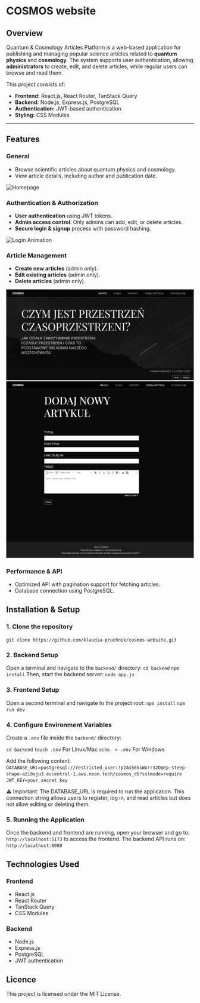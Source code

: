 # COSMOS website

## **Overview**
Quantum & Cosmology Articles Platform is a web-based application for publishing and managing popular science articles related to **quantum physics** and **cosmology**. The system supports user authentication, allowing **administrators** to create, edit, and delete articles, while regular users can browse and read them.

This project consists of:
- **Frontend:** React.js, React Router, TanStack Query
- **Backend:** Node.js, Express.js, PostgreSQL
- **Authentication:** JWT-based authentication
- **Styling:** CSS Modules

---

## **Features**
### **General**
- Browse scientific articles about quantum physics and cosmology.
- View article details, including author and publication date.

![Homepage](docs/screenshots/homepage.gif)

### **Authentication & Authorization**
- **User authentication** using JWT tokens.
- **Admin access control**: Only admins can add, edit, or delete articles.
- **Secure login & signup** process with password hashing.

![Login Animation](docs/screenshots/login-animation.gif)

### **Article Management**
- **Create new articles** (admin only).
- **Edit existing articles** (admin only).
- **Delete articles** (admin only).

![Article View](docs/screenshots/article-view.png)
![Admin Add Article](docs/screenshots/admin-panel-add-article.png)

### **Performance & API**
- Optimized API with pagination support for fetching articles.
- Database connection using PostgreSQL.

## **Installation & Setup**
### **1. Clone the repository**
  `git clone https://github.com/klaudia-pruchnik/cosmos-website.git`
### **2. Backend Setup**
  Open a terminal and navigate to the `backend/` directory:
  `cd backend`
  `npm install`
  Then, start the backend server:
  `node app.js`
### **3. Frontend Setup**
  Open a second terminal and navigate to the project root:
  `npm install`
  `npm run dev`
### **4. Configure Environment Variables**
  Create a `.env` file inside the `backend/` directory:
  
  `cd backend`
    `touch .env` For Linux/Mac
    `echo. > .env` For Windows
    
  Add the following content:
    `DATABASE_URL=postgresql://restricted_user:!p2As565sWo!r32D@ep-steep-shape-a2i8vju3.eucentral-1.aws.neon.tech/cosmos_db?sslmode=require
    JWT_KEY=your_secret_key`
    
  ⚠️ Important: The DATABASE_URL is required to run the application.
This connection string allows users to register, log in, and read articles but does not allow editing or deleting them.

### **5. Running the Application**
Once the backend and frontend are running, open your browser and go to:
`http://localhost:5173` 
to access the frontend.
The backend API runs on:
`http://localhost:8080`

## **Technologies Used**

### **Frontend**
- React.js
- React Router
- TanStack Query
- CSS Modules
### **Backend**
- Node.js
- Express.js
- PostgreSQL
- JWT authentication

## **Licence**
This project is licensed under the MIT License.
  
